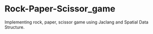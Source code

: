 # Rock-Paper-Scissor_game
Implementing rock, paper, scissor game using Jaclang and Spatial Data Structure.
